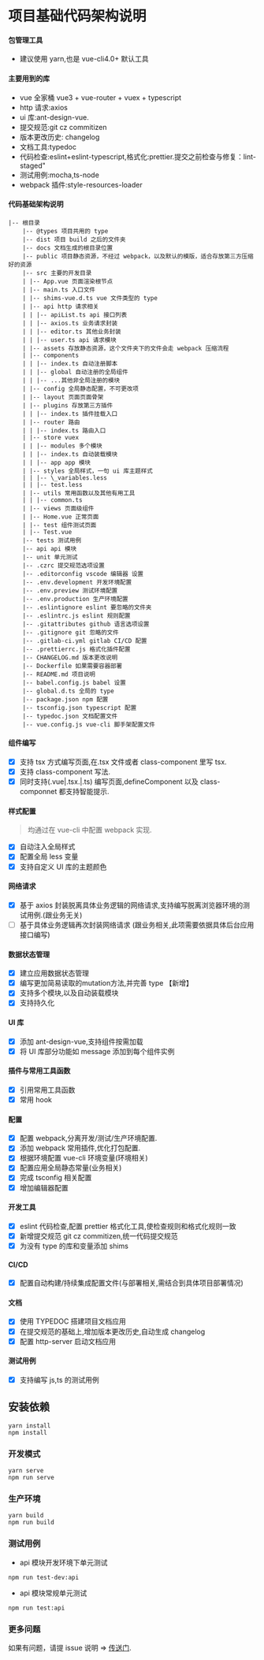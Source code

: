 # 项目基础代码架构说明

#### 包管理工具

- 建议使用 yarn,也是 vue-cli4.0+ 默认工具
  
#### 主要用到的库

- vue 全家桶 vue3 + vue-router + vuex + typescript
- http 请求:axios
- ui 库:ant-design-vue.
- 提交规范:git cz commitizen
- 版本更改历史: changelog
- 文档工具:typedoc
- 代码检查:eslint+eslint-typescript,格式化:prettier.提交之前检查与修复：lint-staged"
- 测试用例:mocha,ts-node
- webpack 插件:style-resources-loader

#### 代码基础架构说明

```
|-- 根目录
    |-- @types 项目共用的 type
    |-- dist 项目 build 之后的文件夹
    |-- docs 文档生成的根目录位置
    |-- public 项目静态资源，不经过 webpack，以及默认的模版，适合存放第三方压缩好的资源
    |-- src 主要的开发目录
    | |-- App.vue 页面渲染根节点
    | |-- main.ts 入口文件
    | |-- shims-vue.d.ts vue 文件类型的 type
    | |-- api http 请求相关
    | | |-- apiList.ts api 接口列表
    | | |-- axios.ts 业务请求封装
    | | |-- editor.ts 其他业务封装
    | | |-- user.ts api 请求模块
    | |-- assets 存放静态资源，这个文件夹下的文件会走 webpack 压缩流程
    | |-- components
    | | |-- index.ts 自动注册脚本
    | | |-- global 自动注册的全局组件
    | | |-- ...其他非全局注册的模块
    | |-- config 全局静态配置，不可更改项
    | |-- layout 页面页面骨架
    | |-- plugins 存放第三方插件
    | | |-- index.ts 插件挂载入口
    | |-- router 路由
    | | |-- index.ts 路由入口
    | |-- store vuex
    | | |-- modules 多个模块
    | | |-- index.ts 自动装载模块
    | | |-- app app 模块
    | |-- styles 全局样式，一句 ui 库主题样式
    | | |-- \_variables.less
    | | |-- test.less
    | |-- utils 常用函数以及其他有用工具
    | | |-- common.ts
    | |-- views 页面级组件
    | |-- Home.vue 正常页面
    | |-- test 组件测试页面
    | |-- Test.vue
    |-- tests 测试用例
    |-- api api 模块
    |-- unit 单元测试
    |-- .czrc 提交规范选项设置
    |-- .editorconfig vscode 编辑器 设置
    |-- .env.development 开发环境配置
    |-- .env.preview 测试环境配置
    |-- .env.production 生产环境配置
    |-- .eslintignore eslint 要忽略的文件夹
    |-- .eslintrc.js eslint 规则配置
    |-- .gitattributes github 语言选项设置
    |-- .gitignore git 忽略的文件
    |-- .gitlab-ci.yml gitlab CI/CD 配置
    |-- .prettierrc.js 格式化插件配置
    |-- CHANGELOG.md 版本更改说明
    |-- Dockerfile 如果需要容器部署
    |-- README.md 项目说明
    |-- babel.config.js babel 设置
    |-- global.d.ts 全局的 type
    |-- package.json npm 配置
    |-- tsconfig.json typescript 配置
    |-- typedoc.json 文档配置文件
    |-- vue.config.js vue-cli 脚手架配置文件
```

#### 组件编写

- [x] 支持 tsx 方式编写页面,在.tsx 文件或者 class-component 里写 tsx.
- [x] 支持 class-component 写法.
- [x] 同时支持(.vue|.tsx.|.ts) 编写页面,defineComponent 以及 class-componnet 都支持智能提示.

#### 样式配置

> 均通过在 vue-cli 中配置 webpack 实现.

- [x] 自动注入全局样式
- [x] 配置全局 less 变量
- [x] 支持自定义 UI 库的主题颜色

#### 网络请求

- [x] 基于 axios 封装脱离具体业务逻辑的网络请求,支持编写脱离浏览器环境的测试用例.(跟业务无关)
- [ ] 基于具体业务逻辑再次封装网络请求 (跟业务相关,此项需要依据具体后台应用接口编写)

#### 数据状态管理

- [x] 建立应用数据状态管理
- [x] 编写更加简易读取的mutation方法,并完善 type 【新增】
- [x] 支持多个模块,以及自动装载模块
- [x] 支持持久化

#### UI 库

- [x] 添加 ant-design-vue,支持组件按需加载
- [x] 将 UI 库部分功能如 message 添加到每个组件实例

#### 插件与常用工具函数

- [x] 引用常用工具函数
- [x] 常用 hook 

#### 配置

- [x] 配置 webpack,分离开发/测试/生产环境配置.
- [x] 添加 webpack 常用插件,优化打包配置.
- [x] 根据环境配置 vue-cli 环境变量(环境相关)
- [x] 配置应用全局静态常量(业务相关)
- [x] 完成 tsconfig 相关配置
- [x] 增加编辑器配置

#### 开发工具

- [x] eslint 代码检查,配置 prettier 格式化工具,使检查规则和格式化规则一致
- [x] 新增提交规范 git cz commitizen,统一代码提交规范
- [x] 为没有 type 的库和变量添加 shims

#### CI/CD

- [x] 配置自动构建/持续集成配置文件(与部署相关,需结合到具体项目部署情况)

#### 文档

- [x] 使用 TYPEDOC 搭建项目文档应用
- [x] 在提交规范的基础上,增加版本更改历史,自动生成 changelog
- [x] 配置 http-server 启动文档应用

#### 测试用例

- [x] 支持编写 js,ts 的测试用例

## 安装依赖

```
yarn install
npm install
```

### 开发模式

```
yarn serve
npm run serve
```

### 生产环境

```
yarn build
npm run build
```

### 测试用例

- api 模块开发环境下单元测试

```
npm run test-dev:api
```

- api 模块常规单元测试

```
npm run test:api
```

### 更多问题

如果有问题，请提 issue 说明 => [传送门](https://github.com/ibwei/vue3-base).
